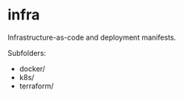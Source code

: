 # infra

Infrastructure-as-code and deployment manifests.

Subfolders:
- docker/
- k8s/
- terraform/
